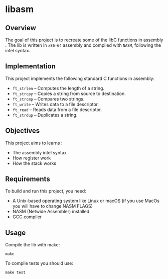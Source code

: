 # libasm

## Overview
The goal of this project is to recreate some of the libC functions in assembly . The lib is written in `x86-64` assembly and compiled with `NASM`, following the intel syntax.


## Implementation

This project implements the following standard C functions in assembly:
- `ft_strlen` – Computes the length of a string.
- `ft_strcpy` – Copies a string from source to destination.
- `ft_strcmp` – Compares two strings.
- `ft_write` – Writes data to a file descriptor.
- `ft_read` – Reads data from a file descriptor.
- `ft_strdup` – Duplicates a string.

## Objectives

This project aims to learns :
- The assembly intel syntax
- How register work
- How the stack works


## Requirements

To build and run this project, you need:
- A Unix-based operating system like Linux or macOS (if you use MacOs you will have to change NASM FLAGS)
- NASM (Netwide Assembler) installed
- GCC compiler


## Usage

Compile the lib with make:
``` SHELL
make
```
To compile tests you should use:
``` SHELL
make test
```
